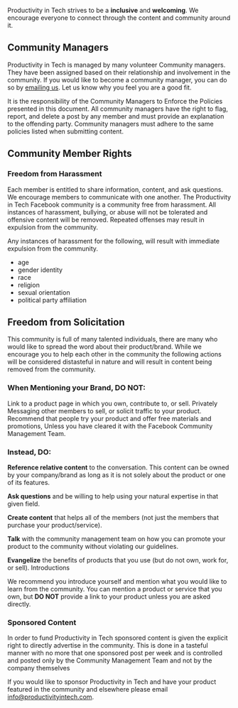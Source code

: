 Productivity in Tech strives to be a **inclusive** and **welcoming**. We encourage everyone to connect through the content and community around it.

## Community Managers
Productivity in Tech is managed by many volunteer Community managers. They have been assigned based on their relationship and involvement in the community. If you would like to become a community manager, you can do so by [emailing us](mailto:info@productivityintech.com). Let us know  why you feel you are a good fit.

It is the responsibility of the Community Managers to Enforce the Policies presented in this document.
All community managers have the right to flag, report, and delete a post by any member and must provide an explanation to the offending party. Community managers must adhere to the same policies listed when submitting content.

## Community Member Rights

### Freedom from Harassment
Each member is entitled to share information, content, and ask questions. We encourage members to communicate with one another. The Productivity in Tech Facebook community is a community free from harassment. All instances of harassment, bullying, or abuse will not be tolerated and offensive content will be removed. Repeated offenses may result in expulsion from the community.

Any instances of harassment for the following, will result with immediate expulsion from the community.

* age
* gender identity
* race
* religion
* sexual orientation
* political party affiliation

## Freedom from Solicitation
This community is full of many talented individuals, there are many who would like to spread the word about their product/brand. While we encourage you to help each other in the community the following actions will be considered distasteful in nature and will result in content being removed from the community.

### When Mentioning your Brand, **DO NOT**:
Link to a product page in which you own, contribute to, or sell.
Privately Messaging other members to sell, or solicit traffic to your product.
Recommend that people try your product and offer free materials and promotions, Unless you have cleared it with the Facebook Community Management Team.

### Instead, **DO**:
**Reference relative content** to the conversation. This content can be owned by your company/brand as long as it is not solely about the product or one of its features.

**Ask questions** and be willing to help using your natural expertise in that given field.

**Create content** that helps all of the members (not just the members that purchase your product/service).

**Talk** with the community management team on how you can promote your product to the community without violating our guidelines.

**Evangelize** the benefits of products that you use (but do not own, work for, or sell).
Introductions

We recommend you introduce yourself and mention what you would like to learn from the community. You can mention a product or service that you own, but **DO NOT** provide a link to your product unless you are asked directly.

### Sponsored Content
In order to fund Productivity in Tech sponsored content is given the explicit right to directly advertise in the community. This is done in a tasteful manner with no more that one sponsored post per week and is controlled and posted only by the Community Management Team and not by the company themselves

If you would like to sponsor Productivity in Tech and have your product featured in the community and elsewhere please email info@productivityintech.com.

